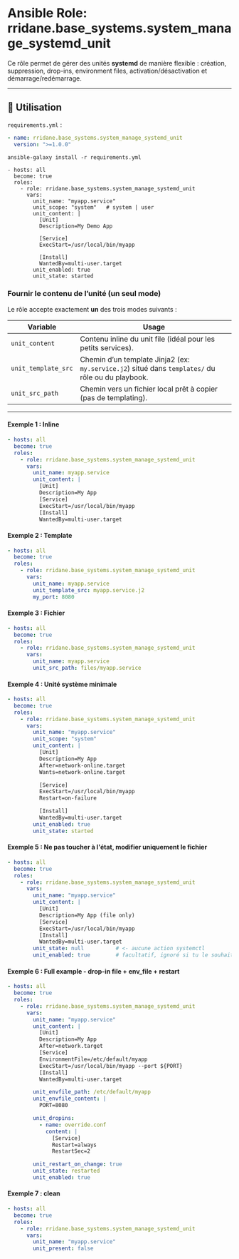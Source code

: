 # Ansible Role: rridane.base_systems.system_manage_systemd_unit

Ce rôle permet de gérer des unités **systemd** de manière flexible : création, suppression, drop-ins, environment files,
activation/désactivation et démarrage/redémarrage.

---

## 🚀 Utilisation

`requirements.yml` :

```yaml
- name: rridane.base_systems.system_manage_systemd_unit
  version: ">=1.0.0"
```

```
ansible-galaxy install -r requirements.yml
```

```
- hosts: all
  become: true
  roles:
    - role: rridane.base_systems.system_manage_systemd_unit
      vars:
        unit_name: "myapp.service"
        unit_scope: "system"   # system | user
        unit_content: |
          [Unit]
          Description=My Demo App

          [Service]
          ExecStart=/usr/local/bin/myapp

          [Install]
          WantedBy=multi-user.target
        unit_enabled: true
        unit_state: started
```

### Fournir le contenu de l’unité (un seul mode)

Le rôle accepte exactement **un** des trois modes suivants :

| Variable            | Usage                                                                                             |
|---------------------|---------------------------------------------------------------------------------------------------|
| `unit_content`      | Contenu inline du unit file (idéal pour les petits services).                                     |
| `unit_template_src` | Chemin d’un template Jinja2 (ex: `my.service.j2`) situé dans `templates/` du rôle ou du playbook. |
| `unit_src_path`     | Chemin vers un fichier local prêt à copier (pas de templating).                                   |

---

#### Exemple 1 : Inline

```yaml
- hosts: all
  become: true
  roles:
    - role: rridane.base_systems.system_manage_systemd_unit
      vars:
        unit_name: myapp.service
        unit_content: |
          [Unit]
          Description=My App
          [Service]
          ExecStart=/usr/local/bin/myapp
          [Install]
          WantedBy=multi-user.target
```

#### Exemple 2 : Template

```yaml
- hosts: all
  become: true
  roles:
    - role: rridane.base_systems.system_manage_systemd_unit
      vars:
        unit_name: myapp.service
        unit_template_src: myapp.service.j2
        my_port: 8080
```

#### Exemple 3 : Fichier

```yaml
- hosts: all
  become: true
  roles:
    - role: rridane.base_systems.system_manage_systemd_unit
      vars:
        unit_name: myapp.service
        unit_src_path: files/myapp.service
```

#### Exemple 4 : Unité système minimale

```yaml
- hosts: all
  become: true
  roles:
    - role: rridane.base_systems.system_manage_systemd_unit
      vars:
        unit_name: "myapp.service"
        unit_scope: "system"
        unit_content: |
          [Unit]
          Description=My App
          After=network-online.target
          Wants=network-online.target

          [Service]
          ExecStart=/usr/local/bin/myapp
          Restart=on-failure

          [Install]
          WantedBy=multi-user.target
        unit_enabled: true
        unit_state: started
```

#### Exemple 5 : Ne pas toucher à l'état, modifier uniquement le fichier

```yaml
- hosts: all
  become: true
  roles:
    - role: rridane.base_systems.system_manage_systemd_unit
      vars:
        unit_name: "myapp.service"
        unit_content: |
          [Unit]
          Description=My App (file only)
          [Service]
          ExecStart=/usr/local/bin/myapp
          [Install]
          WantedBy=multi-user.target
        unit_state: null          # <- aucune action systemctl
        unit_enabled: true        # facultatif, ignoré si tu le souhaites
```

#### Exemple 6 : Full example - drop-in file + env_file + restart

```yaml
- hosts: all
  become: true
  roles:
    - role: rridane.base_systems.system_manage_systemd_unit
      vars:
        unit_name: "myapp.service"
        unit_content: |
          [Unit]
          Description=My App
          After=network.target
          [Service]
          EnvironmentFile=/etc/default/myapp
          ExecStart=/usr/local/bin/myapp --port ${PORT}
          [Install]
          WantedBy=multi-user.target

        unit_envfile_path: /etc/default/myapp
        unit_envfile_content: |
          PORT=8080

        unit_dropins:
          - name: override.conf
            content: |
              [Service]
              Restart=always
              RestartSec=2

        unit_restart_on_change: true
        unit_state: restarted
        unit_enabled: true
```

#### Exemple 7 : clean

```yaml
- hosts: all
  become: true
  roles:
    - role: rridane.base_systems.system_manage_systemd_unit
      vars:
        unit_name: "myapp.service"
        unit_present: false
```
